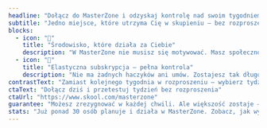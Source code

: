 ```yaml
---
headline: "Dołącz do MasterZone i odzyskaj kontrolę nad swoim tygodniem"
subtitle: "Jedno miejsce, które utrzyma Cię w skupieniu — bez rozproszenia i presji. Dołącz, kiedy chcesz. Zrezygnuj, kiedy chcesz. Pracuj w skupieniu, z ludźmi, którzy naprawdę działają."
blocks:
  - icon: "🧠"
    title: "Środowisko, które działa za Ciebie"
    description: "W MasterZone nie musisz się motywować. Masz społeczność, która trzyma Cię w działaniu, planowanie, które porządkuje tydzień, i bloki pracy głębokiej, które dają realne efekty. Wszystko w jednym miejscu – na platformie Skool."
  - icon: "🔄"
    title: "Elastyczna subskrypcja – pełna kontrola"
    description: "Nie ma żadnych haczyków ani umów. Zostajesz tak długo, jak chcesz korzystać ze skupienia, jasności i wsparcia. Możesz przerwać w dowolnym momencie – wrócisz, gdy zechcesz. Płacisz miesięcznie, a zyskujesz godziny tygodniowo."
contrastText: "Zamiast kolejnego tygodnia w rozproszeniu — wybierz tydzień w skupieniu. W poniedziałek możesz znów przeskakiwać między zadaniami… albo wreszcie działać z jasnością i spokojem."
ctaText: "Dołącz dziś i przetestuj tydzień bez rozproszenia"
ctaUrl: "https://www.skool.com/masterzone"
guarantee: "Możesz zrezygnować w każdej chwili. Ale większość zostaje — bo wreszcie działa spokojnie i skutecznie."
stats: "Już ponad 30 osób planuje i działa w MasterZone. Zobacz, jak wygląda praca w skupieniu, którego nie trzeba wymuszać."
---
```

